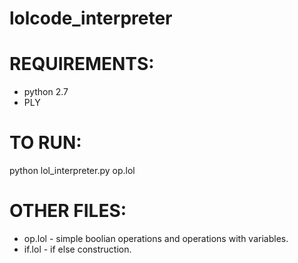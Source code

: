 # lolcode_interpreter

# REQUIREMENTS:
* python 2.7
* PLY

# TO RUN:
python lol_interpreter.py op.lol

# OTHER FILES:
* op.lol - simple boolian operations and operations with variables.
* if.lol - if else construction.
